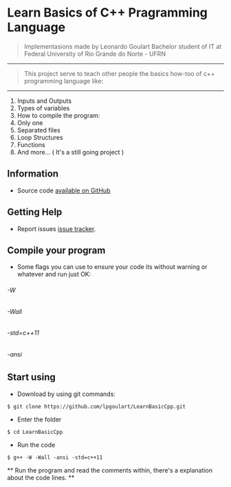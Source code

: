 # Learn Basics of C++ Pragramming Language

> Implementasions made by Leonardo Goulart Bachelor student of IT at Federal University of Rio Grande do Norte - UFRN

---
> This project serve to teach other people the basics how-too of c++ programming language like:

---

1. Inputs and Outputs
2. Types of variables
3. How to compile the program:
 1. Only one 
 2. Separated files
4. Loop Structures
5. Functions
6. And more... ( It's a still going project )

## Information

* Source code [available on GitHub](https://github.com/lpgoulart/LearnBasicCpp)

## Getting Help

* Report issues [issue tracker](https://github.com/lpgoulart/LearnBasicCpp/issues).

## Compile your program

* Some flags you can use to ensure your code its without warning or whatever and run just OK:

###### -W 
###### -Wall 
###### -std=c++11
###### -ansi

## Start using

* Download by using git commands:

```
$ git clone https://github.com/lpgoulart/LearnBasicCpp.git
```

* Enter the folder

```
$ cd LearnBasicCpp 
```

* Run the code

```
$ g++ -W -Wall -ansi -std=c++11 
```

** Run the program and read the comments within, there's a explanation about the code lines. **